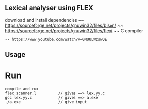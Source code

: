 
## Lexical analyser using FLEX
  download and install dependencies
    ~~ https://sourceforge.net/projects/gnuwin32/files/bison/
    ~~ https://sourceforge.net/projects/gnuwin32/files/flex/
    ~~ C compiler
    
    -- https://www.youtube.com/watch?v=0MUULWzswQE

## Usage

# Run
```
compile and run
flex scanner.l          // gives ==> lex.yy.c
gcc lex.yy.c            // gives ==> a.exe 
./a.exe                 // give input
